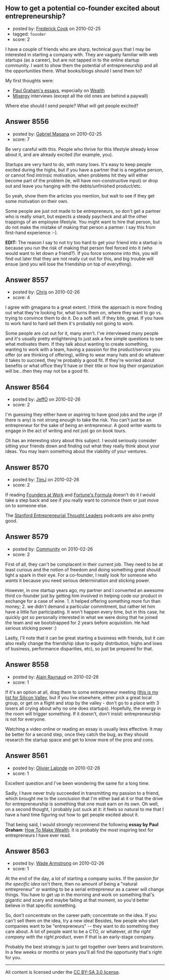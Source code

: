 ## How to get a potential co-founder excited about entrepreneurship?

- posted by: [Frederick Cook](https://stackexchange.com/users/-1/2344-frederick-cook) on 2010-02-25
- tagged: `founder`
- score: 2

I have a couple of friends who are sharp, technical guys that I may be interested in starting a company with. They are vaguely familiar with web startups (as a career), but are not tapped in to the online startup community. I want to show them the potential of entrepreneurship and all the opportunities there. What books/blogs should I send them to?

My first thoughts were:

 - [Paul Graham's essays][1], especially on [Wealth][2]
 - [Mixergy][3] interviews (except all the old ones are behind a paywall)

Where else should I send people? What will get people excited?


  [1]: http://www.paulgraham.com/articles.html
  [2]: http://www.paulgraham.com/wealth.html
  [3]: http://mixergy.com/


## Answer 8556

- posted by: [Gabriel Magana](https://stackexchange.com/users/-1/1158-gabriel-magana) on 2010-02-25
- score: 7

Be very careful with this.  People who thrive for this lifestyle already know about it, and are already excited (for example, you).

Startups are very hard to do, with many lows. It's easy to keep people excited during the highs, but if you have a partner that is a negative person, or cannot find intrinsic motivation, when problems hit they will either become part of the problem (ie, will have non-constructive input) or drop out and leave you hanging with the debts/unfinished product/etc.

So yeah, show them the articles you mention, but wait to see if they get some motivation on their own.

Some people are just not made to be entrepreneurs, so don't get a partner who is really smart, but expects a steady paycheck and all the other trappings of an employee lifestyle.  You might want to hire that person, but do not make the mistake of making that person a partner.  I say this from first-hand experience :-).

**EDIT:**  The reason I say to not try too hard to get your friend into a startup is because you run the risk of making that person feel forced into it (who would want to let down a friend?).  If you force someone into this, you will find out later that they are not really cut out for this, and big trouble will ensue (and you will lose the friendship on top of everything).


## Answer 8557

- posted by: [Chris](https://stackexchange.com/users/-1/412-chris) on 2010-02-26
- score: 4

I agree with gmagana to a great extent. I think the approach is more finding out what they're looking for, what turns them on, where they want to go vs. trying to convince them to do it. Do a soft sell. If they bite, great. If you have to work hard to hard sell them it's probably not going to work.

Some people are cut out for it, many aren't. I've interviewed many people and it's usually pretty enlightening to just ask a few simple questions to see what motivates them. If they talk about wanting to create something, wanting to work with a team, having a passion for the product/service you offer (or are thinking of offering), willing to wear many hats and do whatever it takes to succeed, they're probably a good fit. If they're worried about benefits or what office they'll have or their title or how big their organization will be...then they may not be a good fit.



## Answer 8564

- posted by: [JeffO](https://stackexchange.com/users/-1/1796-jeffo) on 2010-02-26
- score: 2

I'm guessing they either have or aspiring to have good jobs and the urge (if there is any) is not strong enough to take the risk. You can't just be an entrepreneur for the sake of being an entrepreneur. A good writer wants to engage in the act of writing and not just go on book tours. 

Oli has an interesting story about this subject. I would seriously consider sitting your friends down and finding out what they really think about your ideas. You may learn something about the viability of your ventures.


## Answer 8570

- posted by: [TimJ](https://stackexchange.com/users/-1/1172-timj) on 2010-02-26
- score: 2

<p>If reading <a href="http://www.foundersatwork.com/" rel="nofollow">Founders at Work</a> and <a href="http://rads.stackoverflow.com/amzn/click/0809046377" rel="nofollow">Fortune's Formula</a> doesn't do it I would take a step back and see if you really want to convince them or just move on to someone else. </p>

<p>The <a href="http://ecorner.stanford.edu/podcasts.html" rel="nofollow">Stanford Entrepreneurial Thought Leaders</a> podcasts are also pretty good.</p>



## Answer 8579

- posted by: [Community](https://stackexchange.com/users/-1/-1-community) on 2010-02-26
- score: 2

First of all, they can't be complacent in their current job.  They need to be at least curious and the notion of freedom and doing something great should light a spark in their eye.  For a co-founder, I really look for someone who *wants* it because you need serious determination and sticking power.

However, in one startup years ago, my partner and I converted an awesome third co-founder just by getting him involved in helping code our product in exchange for a case of wine.  1. it helped offering something more fun than money; 2. we didn't demand a particular commitment, but rather let him have a little fun participating.  It won't happen every time, but in this case, he quickly got so personally interested in what we were doing that he joined the team and we bootstrapped for 2 years before acquisition.  He had serious sticking power :)

Lastly, I'll note that it can be great starting a business with friends, but it can also really change the friendship (due to equity distribution, highs and lows of business, performance disparities, etc), so just be prepared for that.


## Answer 8558

- posted by: [Alain Raynaud](https://stackexchange.com/users/-1/502-alain-raynaud) on 2010-02-26
- score: 1

<p>If it's an option at all, drag them to some entrepreneur meeting (<a href="http://blog.fairsoftware.net/2009/04/29/the-3-cant-miss-meetings-for-entrepreneurs-visiting-silicon-valley/" rel="nofollow">this is my list for Silicon Valley</a>, but if you live elsewhere, either pick a great local group, or get on a flight and stop by the valley - don't go to a place with 3 losers all crying about why no one does startups). Hopefully, the energy in the room will trigger something. If it doesn't, don't insist: entrepreneurship is not for everyone.</p>

<p>Watching a video online or reading an essay is usually less effective. It may be better for a second step, once they catch the bug, as they should research the startup space and get to know more of the pros and cons.</p>



## Answer 8561

- posted by: [Olivier Lalonde](https://stackexchange.com/users/-1/1030-olivier-lalonde) on 2010-02-26
- score: 1

<p>Excellent question and I've been wondering the same for a long time. </p>

<p>Sadly, I have never truly succeeded in transmitting my passion to a friend, which brought me to the conclusion that I'm either bad at it or that the drive for entrepreneurship is something that one must earn on its own. Oh well, on a second thought, I probably just suck at it: it feels so natural to me that I have a hard time figuring out how to get people excited about it.</p>

<p>That being said, I would strongly recommend the following <strong>essay by Paul Graham</strong>: <a href="http://www.paulgraham.com/wealth.html" rel="nofollow">How To Make Wealth</a>. It is probably the most inspiring text for entrepreneurs I have ever read.</p>



## Answer 8563

- posted by: [Wade Armstrong](https://stackexchange.com/users/-1/2229-wade-armstrong) on 2010-02-26
- score: 1

At the end of the day, a lot of starting a company sucks. If the passion *for the specific idea* isn't there, then no amount of being a "natural entrepreneur" or wanting to be a serial entrepreneur as a career will change things. You have to get up in the morning and work on something that's gigantic and scary and maybe failing at that moment, so you'd better believe in that specific something. 

So, don't concentrate on the career path; concentrate on the idea. If you can't sell them on the idea, try a new idea! Besides, few people who start companies want to be "entrepreneurs" -- they want to do something they care about. A lot of people want to be a CTO, or whatever, *at the right company with the right product*, even if that is an early-stage company. 

Probably the best strategy is just to get together over beers and brainstorm. In a few weeks or months or years you'll all find the opportunity that's right for you.



---

All content is licensed under the [CC BY-SA 3.0 license](https://creativecommons.org/licenses/by-sa/3.0/).
